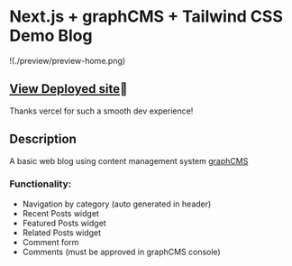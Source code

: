 # Next.js + graphCMS + Tailwind CSS Demo Blog

!(./preview/preview-home.png)

## [View Deployed site](https://blog-with-nextjs-graphcms.vercel.app/)🥳

Thanks vercel for such a smooth dev experience!

## Description

A basic web blog using content management system [graphCMS](https://graphcms.com/)

### Functionality:

- Navigation by category (auto generated in header)
- Recent Posts widget
- Featured Posts widget
- Related Posts widget
- Comment form
- Comments (must be approved in graphCMS console)
